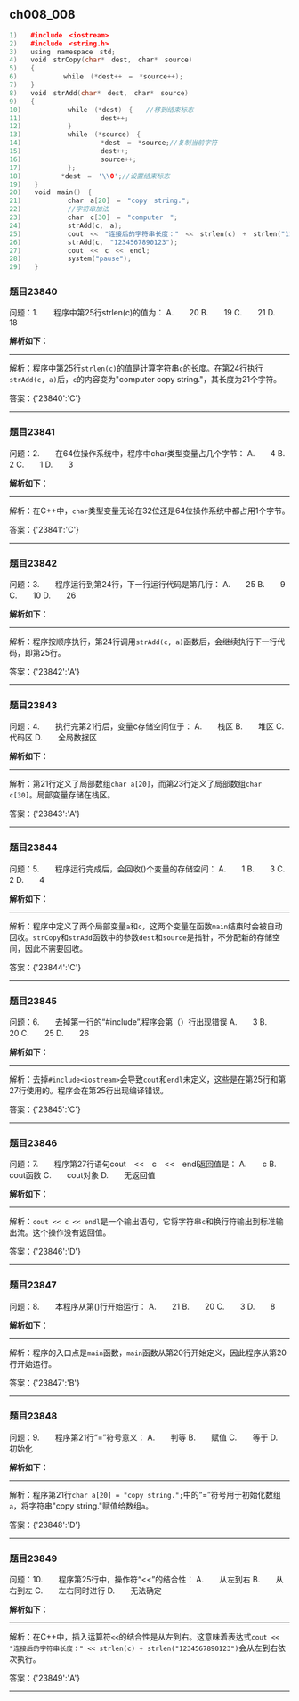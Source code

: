## ch008_008
``` c++
1)　　#include　<iostream>
2)　　#include　<string.h>
3)　　using　namespace　std;
4)　　void　strCopy(char*　dest,　char*　source)
5)　　{
6)　　　　　　　while　(*dest++　=　*source++);
7)　　}
8)　　void　strAdd(char*　dest,　char*　source)
9)　　{
10)　　　　　　　while　(*dest)　{　　//移到结束标志
11)　　　　　　　　　　　　dest++;
12)　　　　　　　}
13)　　　　　　　while　(*source)　{
14)　　　　　　　　　　　　*dest　=　*source;//复制当前字符
15)　　　　　　　　　　　　dest++;
16)　　　　　　　　　　　　source++;
17)　　　　　　　};
18)　　　　　　*dest　=　'\\0';//设置结束标志
19)　　}
20)　　void　main()　{
21)　　　　　　　char　a[20]　=　"copy　string.";
22)　　　　　　　//字符串加法
23)　　　　　　　char　c[30]　=　"computer　";
24)　　　　　　　strAdd(c,　a);
25)　　　　　　　cout　<<　"连接后的字符串长度："　<<　strlen(c)　+　strlen("1234567890123")　<<　endl;
26)　　　　　　　strAdd(c,　"1234567890123");
27)　　　　　　　cout　<<　c　<<　endl;
28)　　　　　　　system("pause");
29)　　}

```
### 题目23840
问题：1.　　程序中第25行strlen(c)的值为：
A.　　20
B.　　19
C.　　21
D.　　18


**解析如下：**

------

解析：程序中第25行`strlen(c)`的值是计算字符串`c`的长度。在第24行执行`strAdd(c, a)`后，`c`的内容变为"computer copy string."，其长度为21个字符。

答案：{'23840':'C'}

------

### 题目23841
问题：2.　　在64位操作系统中，程序中char类型变量占几个字节：
A.　　4
B.　　2
C.　　1
D.　　3


**解析如下：**

------

解析：在C++中，`char`类型变量无论在32位还是64位操作系统中都占用1个字节。

答案：{'23841':'C'}

------

### 题目23842
问题：3.　　程序运行到第24行，下一行运行代码是第几行：
A.　　25
B.　　9
C.　　10
D.　　26


**解析如下：**

------

解析：程序按顺序执行，第24行调用`strAdd(c, a)`函数后，会继续执行下一行代码，即第25行。

答案：{'23842':'A'}

------

### 题目23843
问题：4.　　执行完第21行后，变量c存储空间位于：
A.　　栈区
B.　　堆区
C.　　代码区
D.　　全局数据区


**解析如下：**

------

解析：第21行定义了局部数组`char a[20]`，而第23行定义了局部数组`char c[30]`。局部变量存储在栈区。

答案：{'23843':'A'}

------

### 题目23844
问题：5.　　程序运行完成后，会回收()个变量的存储空间：
A.　　1
B.　　3
C.　　2
D.　　4


**解析如下：**

------

解析：程序中定义了两个局部变量`a`和`c`，这两个变量在函数`main`结束时会被自动回收。`strCopy`和`strAdd`函数中的参数`dest`和`source`是指针，不分配新的存储空间，因此不需要回收。

答案：{'23844':'C'}

------

### 题目23845
问题：6.　　去掉第一行的“#include<iostream>”,程序会第（）行出现错误
A.　　3
B.　　20
C.　　25
D.　　26


**解析如下：**

------

解析：去掉`#include<iostream>`会导致`cout`和`endl`未定义，这些是在第25行和第27行使用的。程序会在第25行出现编译错误。

答案：{'23845':'C'}

------

### 题目23846
问题：7.　　程序第27行语句cout　<<　c　<<　endl返回值是：
A.　　c
B.　　cout函数
C.　　cout对象
D.　　无返回值


**解析如下：**

------

解析：`cout << c << endl`是一个输出语句，它将字符串`c`和换行符输出到标准输出流。这个操作没有返回值。

答案：{'23846':'D'}

------

### 题目23847
问题：8.　　本程序从第()行开始运行：
A.　　21
B.　　20
C.　　3
D.　　8


**解析如下：**

------

解析：程序的入口点是`main`函数，`main`函数从第20行开始定义，因此程序从第20行开始运行。

答案：{'23847':'B'}

------

### 题目23848
问题：9.　　程序第21行“=”符号意义：
A.　　判等
B.　　赋值
C.　　等于
D.　　初始化


**解析如下：**

------

解析：程序第21行`char a[20] = "copy string.";`中的“=”符号用于初始化数组`a`，将字符串"copy string."赋值给数组`a`。

答案：{'23848':'D'}

------

### 题目23849
问题：10.　　程序第25行中，操作符“<<”的结合性：
A.　　从左到右
B.　　从右到左
C.　　左右同时进行
D.　　无法确定


**解析如下：**

------

解析：在C++中，插入运算符`<<`的结合性是从左到右。这意味着表达式`cout << "连接后的字符串长度：" << strlen(c) + strlen("1234567890123")`会从左到右依次执行。

答案：{'23849':'A'}

------


